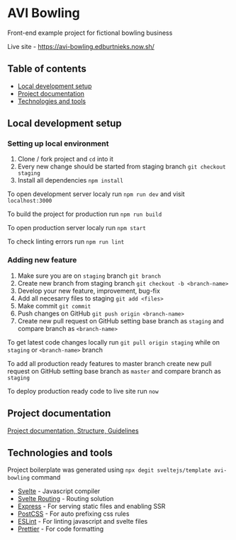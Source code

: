 # AVI Bowling

Front-end example project for fictional bowling business

Live site - https://avi-bowling.edburtnieks.now.sh/

## Table of contents

- [Local development setup](#local-development-setup)
- [Project documentation](#project-documentation)
- [Technologies and tools](#technologies-and-tools)

## Local development setup

### Setting up local environment

1. Clone / fork project and `cd` into it
2. Every new change should be started from staging branch `git checkout staging`
3. Install all dependencies `npm install`

To open development server localy run `npm run dev` and visit `localhost:3000`

To build the project for production run `npm run build`

To open production server localy run `npm start`

To check linting errors run `npm run lint`

### Adding new feature

1. Make sure you are on `staging` branch `git branch`
2. Create new branch from staging branch `git checkout -b <branch-name>`
3. Develop your new feature, improvement, bug-fix
4. Add all necesarry files to staging `git add <files>`
5. Make commit `git commit`
6. Push changes on GitHub `git push origin <branch-name>`
7. Create new pull request on GitHub setting base branch as `staging` and compare branch as `<branch-name>`

To get latest code changes locally run `git pull origin staging` while on `staging` or `<branch-name>` branch

To add all production ready features to master branch create new pull request on GitHub setting base branch as `master` and compare branch as `staging`

To deploy production ready code to live site run `now`

## Project documentation

[Project documentation, Structure, Guidelines](./documentation)

## Technologies and tools

Project boilerplate was generated using `npx degit sveltejs/template avi-bowling` command

- [Svelte](https://svelte.dev/) - Javascript compiler
- [Svelte Routing](https://github.com/EmilTholin/svelte-routing) - Routing solution
- [Express](https://expressjs.com/) - For serving static files and enabling SSR
- [PostCSS](https://postcss.org/) - For auto prefixing css rules
- [ESLint](https://eslint.org/) - For linting javascript and svelte files
- [Prettier](https://prettier.io/) - For code formatting
